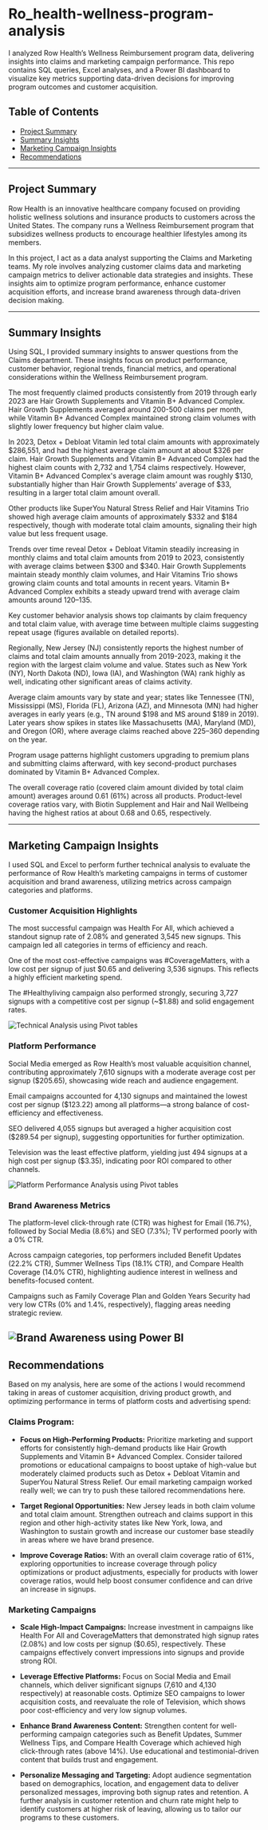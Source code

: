 # Ro_health-wellness-program-analysis
I analyzed Row Health’s Wellness Reimbursement program data, delivering insights into claims and marketing campaign performance. This repo contains SQL queries, Excel analyses, and a Power BI dashboard to visualize key metrics supporting data-driven decisions for improving program outcomes and customer acquisition.

## Table of Contents
- [Project Summary](#project-summary)
- [Summary Insights](#summary-insights)
- [Marketing Campaign Insights](#marketing-campaign-insights)
- [Recommendations](#recommendations)

---

## Project Summary

Row Health is an innovative healthcare company focused on providing holistic wellness solutions and insurance products to customers across the United States. The company runs a Wellness Reimbursement program that subsidizes wellness products to encourage healthier lifestyles among its members.

In this project, I act as a data analyst supporting the Claims and Marketing teams. My role involves analyzing customer claims data and marketing campaign metrics to deliver actionable data strategies and insights. These insights aim to optimize program performance, enhance customer acquisition efforts, and increase brand awareness through data-driven decision making.

---

## Summary Insights

Using SQL, I provided summary insights to answer questions from the Claims department. These insights focus on product performance, customer behavior, regional trends, financial metrics, and operational considerations within the Wellness Reimbursement program.

The most frequently claimed products consistently from 2019 through early 2023 are Hair Growth Supplements and Vitamin B+ Advanced Complex. Hair Growth Supplements averaged around 200-500 claims per month, while Vitamin B+ Advanced Complex maintained strong claim volumes with slightly lower frequency but higher claim value.

In 2023, Detox + Debloat Vitamin led total claim amounts with approximately $286,551, and had the highest average claim amount at about $326 per claim. Hair Growth Supplements and Vitamin B+ Advanced Complex had the highest claim counts with 2,732 and 1,754 claims respectively. However, Vitamin B+ Advanced Complex's average claim amount was roughly $130, substantially higher than Hair Growth Supplements’ average of $33, resulting in a larger total claim amount overall.

Other products like SuperYou Natural Stress Relief and Hair Vitamins Trio showed high average claim amounts of approximately $332 and $184 respectively, though with moderate total claim amounts, signaling their high value but less frequent usage.

Trends over time reveal Detox + Debloat Vitamin steadily increasing in monthly claims and total claim amounts from 2019 to 2023, consistently with average claims between $300 and $340. Hair Growth Supplements maintain steady monthly claim volumes, and Hair Vitamins Trio shows growing claim counts and total amounts in recent years. Vitamin B+ Advanced Complex exhibits a steady upward trend with average claim amounts around $120–$135.

Key customer behavior analysis shows top claimants by claim frequency and total claim value, with average time between multiple claims suggesting repeat usage (figures available on detailed reports).

Regionally, New Jersey (NJ) consistently reports the highest number of claims and total claim amounts annually from 2019-2023, making it the region with the largest claim volume and value. States such as New York (NY), North Dakota (ND), Iowa (IA), and Washington (WA) rank highly as well, indicating other significant areas of claims activity.

Average claim amounts vary by state and year; states like Tennessee (TN), Mississippi (MS), Florida (FL), Arizona (AZ), and Minnesota (MN) had higher averages in early years (e.g., TN around $198 and MS around $189 in 2019). Later years show spikes in states like Massachusetts (MA), Maryland (MD), and Oregon (OR), where average claims reached above $225–$360 depending on the year.

Program usage patterns highlight customers upgrading to premium plans and submitting claims afterward, with key second-product purchases dominated by Vitamin B+ Advanced Complex.

The overall coverage ratio (covered claim amount divided by total claim amount) averages around 0.61 (61%) across all products. Product-level coverage ratios vary, with Biotin Supplement and Hair and Nail Wellbeing having the highest ratios at about 0.68 and 0.65, respectively.

---

## Marketing Campaign Insights

I used SQL and Excel to perform further technical analysis to evaluate the performance of Row Health’s marketing campaigns in terms of customer acquisition and brand awareness, utilizing metrics across campaign categories and platforms.

### Customer Acquisition Highlights

The most successful campaign was Health For All, which achieved a standout signup rate of 2.08% and generated 3,545 new signups. This campaign led all categories in terms of efficiency and reach.

One of the most cost-effective campaigns was #CoverageMatters, with a low cost per signup of just $0.65 and delivering 3,536 signups. This reflects a highly efficient marketing spend.

The #Healthyliving campaign also performed strongly, securing 3,727 signups with a competitive cost per signup (~$1.88) and solid engagement rates.

![Technical Analysis using Pivot tables](images/technical_analysis.jpg)


### Platform Performance

Social Media emerged as Row Health’s most valuable acquisition channel, contributing approximately 7,610 signups with a moderate average cost per signup ($205.65), showcasing wide reach and audience engagement.

Email campaigns accounted for 4,130 signups and maintained the lowest cost per signup ($123.22) among all platforms—a strong balance of cost-efficiency and effectiveness.

SEO delivered 4,055 signups but averaged a higher acquisition cost ($289.54 per signup), suggesting opportunities for further optimization.

Television was the least effective platform, yielding just 494 signups at a high cost per signup ($3.35), indicating poor ROI compared to other channels.

![Platform Performance Analysis using Pivot tables](images/technical_analysis2.jpg)

### Brand Awareness Metrics

The platform-level click-through rate (CTR) was highest for Email (16.7%), followed by Social Media (8.6%) and SEO (7.3%); TV performed poorly with a 0% CTR.

Across campaign categories, top performers included Benefit Updates (22.2% CTR), Summer Wellness Tips (18.1% CTR), and Compare Health Coverage (14.0% CTR), highlighting audience interest in wellness and benefits-focused content.

Campaigns such as Family Coverage Plan and Golden Years Security had very low CTRs (0% and 1.4%, respectively), flagging areas needing strategic review.

![Brand Awareness using Power BI](images/dashboard.jpg)
---

## Recommendations

Based on my analysis, here are some of the actions I would recommend taking in areas of customer acquisition, driving product growth, and optimizing performance in terms of platform costs and advertising spend:

### Claims Program:

- **Focus on High-Performing Products:** Prioritize marketing and support efforts for consistently high-demand products like Hair Growth Supplements and Vitamin B+ Advanced Complex. Consider tailored promotions or educational campaigns to boost uptake of high-value but moderately claimed products such as Detox + Debloat Vitamin and SuperYou Natural Stress Relief. Our email marketing campaign worked really well; we can try to push these tailored recommendations here.

- **Target Regional Opportunities:** New Jersey leads in both claim volume and total claim amount. Strengthen outreach and claims support in this region and other high-activity states like New York, Iowa, and Washington to sustain growth and increase our customer base steadily in areas where we have brand presence.

- **Improve Coverage Ratios:** With an overall claim coverage ratio of 61%, exploring opportunities to increase coverage through policy optimizations or product adjustments, especially for products with lower coverage ratios, would help boost consumer confidence and can drive an increase in signups.

### Marketing Campaigns

- **Scale High-Impact Campaigns:** Increase investment in campaigns like Health For All and CoverageMatters that demonstrated high signup rates (2.08%) and low costs per signup ($0.65), respectively. These campaigns effectively convert impressions into signups and provide strong ROI.

- **Leverage Effective Platforms:** Focus on Social Media and Email channels, which deliver significant signups (7,610 and 4,130 respectively) at reasonable costs. Optimize SEO campaigns to lower acquisition costs, and reevaluate the role of Television, which shows poor cost-efficiency and very low signup volumes.

- **Enhance Brand Awareness Content:** Strengthen content for well-performing campaign categories such as Benefit Updates, Summer Wellness Tips, and Compare Health Coverage which achieved high click-through rates (above 14%). Use educational and testimonial-driven content that builds trust and engagement.

- **Personalize Messaging and Targeting:** Adopt audience segmentation based on demographics, location, and engagement data to deliver personalized messages, improving both signup rates and retention. A further analysis in customer retention and churn rate might help to identify customers at higher risk of leaving, allowing us to tailor our programs to these customers.


